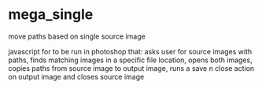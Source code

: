# mega_single
move paths based on single source image


javascript for to be run in photoshop that: 
asks user for source images with paths, 
finds matching images in a specific file location, 
opens both images,
copies paths from source image to output image,
runs a save n close action on output image and closes source image
